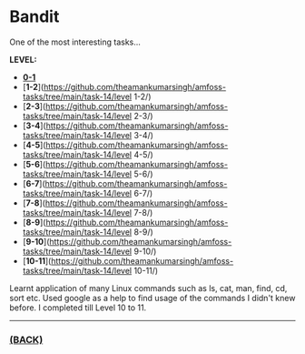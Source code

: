 # Bandit
One of the most interesting tasks...

**LEVEL:**
* [**0-1**](https://github.com/theamankumarsingh/amfoss-tasks/tree/main/task-14/level%200-1)
* [**1-2**](https://github.com/theamankumarsingh/amfoss-tasks/tree/main/task-14/level 1-2/)
* [**2-3**](https://github.com/theamankumarsingh/amfoss-tasks/tree/main/task-14/level 2-3/)
* [**3-4**](https://github.com/theamankumarsingh/amfoss-tasks/tree/main/task-14/level 3-4/)
* [**4-5**](https://github.com/theamankumarsingh/amfoss-tasks/tree/main/task-14/level 4-5/)
* [**5-6**](https://github.com/theamankumarsingh/amfoss-tasks/tree/main/task-14/level 5-6/)
* [**6-7**](https://github.com/theamankumarsingh/amfoss-tasks/tree/main/task-14/level 6-7/)
* [**7-8**](https://github.com/theamankumarsingh/amfoss-tasks/tree/main/task-14/level 7-8/)
* [**8-9**](https://github.com/theamankumarsingh/amfoss-tasks/tree/main/task-14/level 8-9/)
* [**9-10**](https://github.com/theamankumarsingh/amfoss-tasks/tree/main/task-14/level 9-10/)
* [**10-11**](https://github.com/theamankumarsingh/amfoss-tasks/tree/main/task-14/level 10-11/)

Learnt application of many Linux commands such as ls, cat, man, find, cd, sort etc.
Used google as a help to find usage of the commands I didn't knew before. I completed till Level 10 to 11.

---

### [(BACK)](https://github.com/theamankumarsingh/amfoss-tasks)
